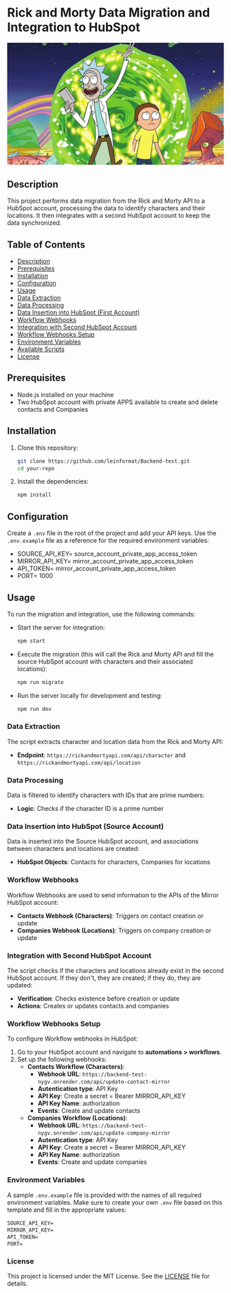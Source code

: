 # Rick and Morty Data Migration and Integration to HubSpot

![Project Banner](rick-and-morty.jpg)

## Description
This project performs data migration from the Rick and Morty API to a HubSpot account, processing the data to identify characters and their locations. It then integrates with a second HubSpot account to keep the data synchronized.


## Table of Contents
- [Description](#description)
- [Prerequisites](#prerequisites)
- [Installation](#installation)
- [Configuration](#configuration)
- [Usage](#usage)
- [Data Extraction](#data-extraction)
- [Data Processing](#data-processing)
- [Data Insertion into HubSpot (First Account)](#data-insertion-into-hubspot-first-account)
- [Workflow Webhooks](#workflow-webhooks)
- [Integration with Second HubSpot Account](#integration-with-second-hubspot-account)
- [Workflow Webhooks Setup](#workflow-webhooks-setup)
- [Environment Variables](#environment-variables)
- [Available Scripts](#available-scripts)
- [License](#license)


## Prerequisites
- Node.js installed on your machine
- Two HubSpot account with private APPS available to create and delete contacts and Companies


## Installation
1. Clone this repository:
    ```bash
    git clone https://github.com/leinformat/Backend-test.git
    cd your-repo
    ```
2. Install the dependencies:
    ```bash
    npm install
    ```


## Configuration
Create a `.env` file in the root of the project and add your API keys. Use the `.env.example` file as a reference for the required environment variables:

- SOURCE_API_KEY= source_account_private_app_access_token
- MIRROR_API_KEY= mirror_account_private_app_access_token
- API_TOKEN= mirror_account_private_app_access_token
- PORT= 1000


## Usage
To run the migration and integration, use the following commands:

- Start the server for integration:
    ```bash
    npm start
    ```
- Execute the migration (this will call the Rick and Morty API and fill the source HubSpot account with characters and their associated locations):
    ```bash
    npm run migrate
    ```
- Run the server locally for development and testing:
    ```bash
    npm run dev
    ```


### Data Extraction
The script extracts character and location data from the Rick and Morty API:
- **Endpoint**: `https://rickandmortyapi.com/api/character` and `https://rickandmortyapi.com/api/location`


### Data Processing
Data is filtered to identify characters with IDs that are prime numbers:
- **Logic**: Checks if the character ID is a prime number


### Data Insertion into HubSpot (Source Account)
Data is inserted into the Source HubSpot account, and associations between characters and locations are created:
- **HubSpot Objects**: Contacts for characters, Companies for locations


### Workflow Webhooks
Workflow Webhooks are used to send information to the APIs of the Mirror HubSpot account:
- **Contacts Webhook (Characters)**: Triggers on contact creation or update
- **Companies Webhook (Locations)**: Triggers on company creation or update


### Integration with Second HubSpot Account
The script checks if the characters and locations already exist in the second HubSpot account. If they don't, they are created; if they do, they are updated:
- **Verification**: Checks existence before creation or update
- **Actions**: Creates or updates contacts and companies


### Workflow Webhooks Setup
To configure Workflow webhooks in HubSpot:
1. Go to your HubSpot account and navigate to **automations > workflows**.
2. Set up the following webhooks:
    - **Contacts Workflow (Characters)**:
        - **Webhook URL**: `https://backend-test-nygv.onrender.com/api/update-contact-mirror`
        - **Autentication type**: API Key
        - **API Key**: Create a secret = Bearer MIRROR_API_KEY
        - **API Key Name**: authorization
        - **Events**: Create and update contacts
    - **Companies Workflow (Locations)**:
        - **Webhook URL**: `https://backend-test-nygv.onrender.com/api/update-company-mirror`
        - **Autentication type**: API Key
        - **API Key**: Create a secret = Bearer MIRROR_API_KEY
        - **API Key Name**: authorization
        - **Events**: Create and update companies


### Environment Variables
A sample `.env.example` file is provided with the names of all required environment variables. Make sure to create your own `.env` file based on this template and fill in the appropriate values:
```plaintext
SOURCE_API_KEY=
MIRROR_API_KEY=
API_TOKEN=
PORT=
```


### License
This project is licensed under the MIT License. See the [LICENSE](https://opensource.org/licenses/MIT) file for details.